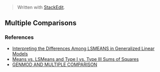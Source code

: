 
> Written with [StackEdit](https://stackedit.io/).

## Multiple Comparisons

### References
- [Interpreting the Differences Among LSMEANS in Generalized Linear Models]([https://www.mwsug.org/proceedings/2011/dataviz/MWSUG-2011-DG08.pdf)
- [Means vs. LSMeans and Type I vs. Type III Sums of Squares](https://dnett.public.iastate.edu/S402/wlsmeanssol.pdf)
- [GENMOD AND MULTIPLE COMPARISON]()
<!--stackedit_data:
eyJoaXN0b3J5IjpbLTEzNDUzNTU0NjQsNTg4NjU0ODI5LDE0Nj
E0NjI5OTRdfQ==
-->